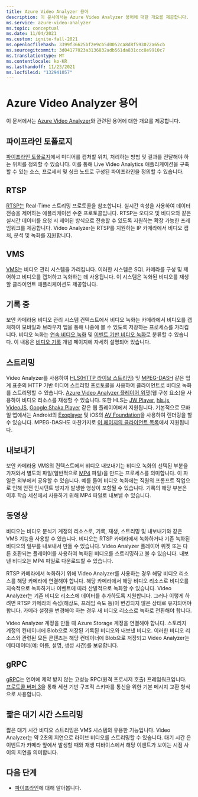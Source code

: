 ```yaml
---
title: Azure Video Analyzer 용어
description: 이 문서에서는 Azure Video Analyzer 용어에 대한 개요를 제공합니다.
ms.service: azure-video-analyzer
ms.topic: conceptual
ms.date: 11/04/2021
ms.custom: ignite-fall-2021
ms.openlocfilehash: 3399f36625bf2e9cb5d0052ca8d8f593072a65cb
ms.sourcegitcommit: 3d04177023a3136832adb561da831ccc8e9910c7
ms.translationtype: MT
ms.contentlocale: ko-KR
ms.lasthandoff: 11/23/2021
ms.locfileid: "132941057"
---
```

# <a name="azure-video-analyzer-terminology"></a>Azure Video Analyzer 용어

이 문서에서는 [Azure Video Analyzer](overview.md)와 관련된 용어에 대한 개요를 제공합니다.

## <a name="pipeline-topology"></a>파이프라인 토폴로지

[파이프라인 토폴로지](pipeline.md)에서 미디어를 캡처할 위치, 처리하는 방법 및 결과를 전달해야 하는 위치를 정의할 수 있습니다. 이를 통해 Live Video Analytics 애플리케이션을 구축할 수 있는 소스, 프로세서 및 싱크 노드로 구성된 파이프라인을 정의할 수 있습니다. 

## <a name="rtsp"></a>RTSP

[RTSP는](https://tools.ietf.org/html/rfc2326) Real-Time 스트리밍 프로토콜을 참조합니다. 실시간 속성을 사용하여 데이터 전송을 제어하는 애플리케이션 수준 프로토콜입니다. RTSP는 오디오 및 비디오와 같은 실시간 데이터를 요청 시 제어된 방식으로 전송할 수 있도록 지원하는 확장 가능한 프레임워크를 제공합니다. Video Analyzer는 RTSP를 지원하는 IP 카메라에서 비디오 캡처, 분석 및 녹화를 [지원](pipeline.md#rtsp-source)합니다.

## <a name="vms"></a>VMS

[VMS](https://en.wikipedia.org/wiki/Video_management_system)는 비디오 관리 시스템을 가리킵니다. 이러한 시스템은 SQL 카메라를 구성 및 제어하고 비디오를 캡처하고 녹화하는 데 사용됩니다. 이 시스템은 녹화된 비디오를 재생할 클라이언트 애플리케이션도 제공합니다.

## <a name="recording"></a>기록 중

보안 카메라용 비디오 관리 시스템 컨텍스트에서 비디오 녹화는 카메라에서 비디오를 캡처하여 모바일과 브라우저 앱을 통해 나중에 볼 수 있도록 저장하는 프로세스를 가리킵니다. 비디오 녹화는 [연속 비디오 녹화](continuous-video-recording.md) 및 [이벤트 기반 비디오 녹화](event-based-video-recording-concept.md)로 분류할 수 있습니다. 이 내용은 [비디오 기록](video-recording.md) 개념 페이지에 자세히 설명되어 있습니다.

## <a name="streaming"></a>스트리밍

Video Analyzer를 사용하여 [HLS(HTTP 라이브 스트리밍)](https://developer.apple.com/streaming/) 및 [MPEG-DASH](https://dashif.org/about/) 같은 업계 표준의 HTTP 기반 미디어 스트리밍 프로토콜을 사용하여 클라이언트로 비디오 녹화를 스트리밍할 수 있습니다. [Azure Video Analyzer 플레이어 위젯](https://github.com/Azure/video-analyzer-widgets/blob/main/README.md)(웹 구성 요소)을 사용하여 비디오 리소스를 재생할 수 있습니다. 또한 HLS는 [JW Player](https://www.jwplayer.com/), [hls.js](https://github.com/video-dev/hls.js/), [VideoJS](https://videojs.com/), [Google Shaka Player](https://github.com/google/shaka-player) 같은 웹 플레이어에서 지원됩니다. 기본적으로 모바일 앱에서는 Android의 [Exoplayer](https://github.com/google/ExoPlayer) 및 iOS의 [AV Foundation](https://developer.apple.com/av-foundation/)을 사용하여 렌더링을 할 수 있습니다. MPEG-DASH도 마찬가지로 [이 페이지의 클라이언트 목록](https://dashif.org/tools/clients/)에서 지원됩니다.

## <a name="exporting"></a>내보내기

보안 카메라용 VMS의 컨텍스트에서 비디오 내보내기는 비디오 녹화의 선택된 부분을 가져와서 별도의 파일(일반적으로 [MP4](https://en.wikipedia.org/wiki/MPEG-4_Part_14) 파일)을 만드는 프로세스를 의미합니다. 이 파일은 외부에서 공유할 수 있습니다. 예를 들어 비디오 녹화에는 직원의 프롬프트 작업으로 인해 안전 인시던트 방지가 발생한 영상이 포함될 수 있습니다. 기록의 해당 부분은 이후 학습 세션에서 사용하기 위해 MP4 파일로 내보낼 수 있습니다.

## <a name="video"></a>동영상

비디오는 비디오 분석기 계정의 리소스로, 기록, 재생, 스트리밍 및 내보내기와 같은 VMS 기능을 사용할 수 있습니다. 비디오는 RTSP 카메라에서 녹화하거나 기존 녹화된 비디오의 일부를 내보내서 만들 수 있습니다. Video Analyzer 플레이어 위젯 또는 다른 호환되는 플레이어를 사용하여 녹화된 비디오를 스트리밍하고 볼 수 있습니다. 내보낸 비디오는 MP4 파일로 다운로드할 수 있습니다.

RTSP 카메라에서 녹화하기 위해 Video Analyzer를 사용하는 경우 해당 비디오 리소스를 해당 카메라에 연결해야 합니다. 해당 카메라에서 해당 비디오 리소스로 비디오를 지속적으로 녹화하거나 이벤트에 따라 산발적으로 녹화할 수 있습니다. Video Analyzer는 기존 비디오 리소스에 데이터를 추가하도록 지원합니다. 그러나 이렇게 하려면 RTSP 카메라의 속성(해상도, 프레임 속도 등)이 변경되지 않은 상태로 유지되어야 합니다. 카메라 설정을 변경해야 하는 경우 새 비디오 리소스로 녹화로 전환해야 합니다.

Video Analyzer 계정을 만들 때 Azure Storage 계정을 연결해야 합니다. 스토리지 계정의 컨테이너에 Blob으로 저장된 기록된 비디오와 내보낸 비디오. 이러한 비디오 리소스와 관련된 모든 콘텐츠는 해당 컨테이너에 Blob으로 저장되고 Video Analyzer는 메타데이터(예: 이름, 설명, 생성 시간)를 보유합니다.

## <a name="grpc"></a>gRPC

[gRPC](https://grpc.io/docs/guides/)는 언어에 제약 받지 않는 고성능 RPC(원격 프로시저 호출) 프레임워크입니다. [프로토콜 버퍼 3](https://developers.google.com/protocol-buffers/docs/proto3)을 통해 세션 기반 구조적 스키마를 통신을 위한 기본 메시지 교환 형식으로 사용합니다.

## <a name="low-latency-streaming"></a>짧은 대기 시간 스트리밍

짧은 대기 시간 비디오 스트리밍은 VMS 시스템의 유용한 기능입니다. Video Analyzer는 약 2초의 지연으로 라이브 비디오를 스트리밍할 수 있습니다. 대기 시간 은 이벤트가 카메라 앞에서 발생할 때와 재생 디바이스에서 해당 이벤트가 보이는 시점 사이의 지연을 의미합니다.

## <a name="next-steps"></a>다음 단계

- [파이프라인](pipeline.md)에 대해 알아봅니다.
